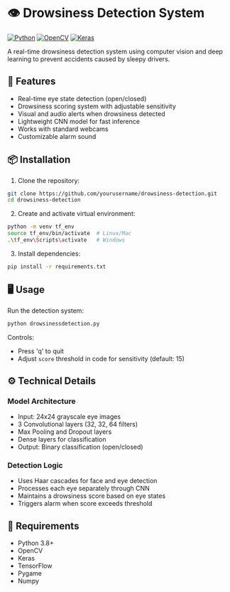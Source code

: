 # 👁️ Drowsiness Detection System

[![Python](https://img.shields.io/badge/Python-3.8%2B-blue)](https://www.python.org/)
[![OpenCV](https://img.shields.io/badge/OpenCV-4.x-green)](https://opencv.org/)
[![Keras](https://img.shields.io/badge/Keras-2.x-red)](https://keras.io/)

A real-time drowsiness detection system using computer vision and deep learning to prevent accidents caused by sleepy drivers.


## 🚀 Features

- Real-time eye state detection (open/closed)
- Drowsiness scoring system with adjustable sensitivity
- Visual and audio alerts when drowsiness detected
- Lightweight CNN model for fast inference
- Works with standard webcams
- Customizable alarm sound

## 📦 Installation

1. Clone the repository:
```bash
git clone https://github.com/yourusername/drowsiness-detection.git
cd drowsiness-detection
```

2. Create and activate virtual environment:
```bash
python -m venv tf_env
source tf_env/bin/activate  # Linux/Mac
.\tf_env\Scripts\activate   # Windows
```

3. Install dependencies:
```bash
pip install -r requirements.txt
```

## 🖥️ Usage

Run the detection system:
```bash
python drowsinessdetection.py
```

Controls:
- Press 'q' to quit
- Adjust `score` threshold in code for sensitivity (default: 15)

## ⚙️ Technical Details

### Model Architecture
- Input: 24x24 grayscale eye images
- 3 Convolutional layers (32, 32, 64 filters)
- Max Pooling and Dropout layers
- Dense layers for classification
- Output: Binary classification (open/closed)

### Detection Logic
- Uses Haar cascades for face and eye detection
- Processes each eye separately through CNN
- Maintains a drowsiness score based on eye states
- Triggers alarm when score exceeds threshold

## 📝 Requirements
- Python 3.8+
- OpenCV
- Keras
- TensorFlow
- Pygame
- Numpy
